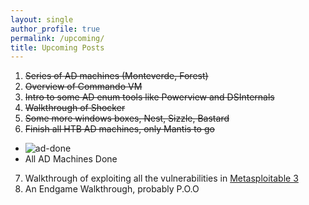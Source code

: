 ```yaml
---
layout: single
author_profile: true
permalink: /upcoming/
title: Upcoming Posts
---
```


1. ~~Series of AD machines (Monteverde, Forest)~~
2. ~~Overview of Commando VM~~
3. ~~Intro to some AD enum tools like Powerview and DSInternals~~
4. ~~Walkthrough of Shocker~~
5. ~~Some more windows boxes, Nest, Sizzle, Bastard~~
6. ~~Finish all HTB AD machines, only Mantis to go~~
 - ![ad-done](https://i.imgur.com/jyogrzX.png)
 - All AD Machines Done
7. Walkthrough of exploiting all the vulnerabilities in [Metasploitable 3](https://github.com/rapid7/metasploitable3)
8. An Endgame Walkthrough, probably P.O.O